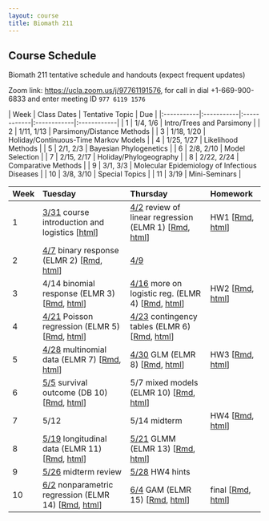 ```yaml
---
layout: course
title: Biomath 211
---
```


## Course Schedule

Biomath 211 tentative schedule and handouts (expect frequent updates)

Zoom link: <https://ucla.zoom.us/j/97761191576>, for call in dial +1-669-900-6833 and enter meeting ID `977 6119 1576`

| Week | Class Dates | Tentative Topic | Due |
|:-----------|:-----------|:------------|:------------|:------------|
|  1 | 1/4, 1/6   | Intro/Trees and Parsimony |
|  2 | 1/11, 1/13 | Parsimony/Distance Methods |
|  3 | 1/18, 1/20 | Holiday/Continuous-Time Markov Models |
|  4 | 1/25, 1/27 | Likelihood Methods |
|  5 | 2/1, 2/3   | Bayesian Phylogenetics |
|  6 | 2/8, 2/10  | Model Selection |
|  7 | 2/15, 2/17 | Holiday/Phylogeography |
|  8 | 2/22, 2/24 | Comparative Methods |
|  9 | 3/1, 3/3   | Molecular Epidemiology of Infectious Diseases |
| 10 | 3/8, 3/10  | Special Topics |
| 11 | 3/19       | Mini-Seminars |

| Week | Tuesday | Thursday | Homework |
|:-----------|:-----------|:------------|:------------|
| 1 | [3/31](https://ucla-biostat-200c-2020spring.github.io/biostat200cspring2020/2020/03/31/week1-day1.html) course introduction and logistics \[[html](../slides/01-intro/intro.html)\] | [4/2](https://ucla-biostat-200c-2020spring.github.io/biostat200cspring2020/2020/04/02/week1-day2.html) review of linear regression (ELMR 1) \[[Rmd](https://raw.githubusercontent.com/ucla-biostat-200c-2020spring/ucla-biostat-200c-2020spring.github.io/master/slides/02-lm/lm.Rmd), [html](../slides/02-lm/lm.html)\] | HW1 \[[Rmd](https://raw.githubusercontent.com/ucla-biostat-200c-2020spring/ucla-biostat-200c-2020spring.github.io/master/hw/hw1/hw1.Rmd), [html](../hw/hw1/hw1.html)\] |
| 2 | [4/7](https://ucla-biostat-200c-2020spring.github.io/biostat200cspring2020/2020/04/07/week2-day1.html) binary response (ELMR 2) \[[Rmd](https://raw.githubusercontent.com/ucla-biostat-200c-2020spring/ucla-biostat-200c-2020spring.github.io/master/slides/03-binary/binary.Rmd), [html](../slides/03-binary/binary.html)\] | [4/9](https://ucla-biostat-200c-2020spring.github.io/biostat200cspring2020/2020/04/09/week2-day2.html) | |
| 3 | 4/14 binomial response (ELMR 3) \[[Rmd](https://raw.githubusercontent.com/ucla-biostat-200c-2020spring/ucla-biostat-200c-2020spring.github.io/master/slides/04-binomial/binomial.Rmd), [html](../slides/04-binomial/binomial.html)\]  | [4/16](https://ucla-biostat-200c-2020spring.github.io/biostat200cspring2020/2020/04/16/week3-day2.html) more on logistic reg. (ELMR 4) \[[Rmd](https://raw.githubusercontent.com/ucla-biostat-200c-2020spring/ucla-biostat-200c-2020spring.github.io/master/slides/05-otherlogistic/otherlogistic.Rmd), [html](../slides/05-otherlogistic/otherlogistic.html)\] | HW2 \[[Rmd](https://raw.githubusercontent.com/ucla-biostat-200c-2020spring/ucla-biostat-200c-2020spring.github.io/master/hw/hw2/hw2.Rmd), [html](../hw/hw2/hw2.html)\] |
| 4 | [4/21](https://ucla-biostat-200c-2020spring.github.io/biostat200cspring2020/2020/04/21/week4-day1.html) Poisson regression (ELMR 5) \[[Rmd](https://raw.githubusercontent.com/ucla-biostat-200c-2020spring/ucla-biostat-200c-2020spring.github.io/master/slides/06-count/count.Rmd), [html](../slides/06-count/count.html)\] | [4/23](https://ucla-biostat-200c-2020spring.github.io/biostat200cspring2020/2020/04/23/week4-day2.html) contingency tables (ELMR 6) \[[Rmd](https://raw.githubusercontent.com/ucla-biostat-200c-2020spring/ucla-biostat-200c-2020spring.github.io/master/slides/07-ctable/ctable.Rmd), [html](../slides/07-ctable/ctable.html)\] | |
| 5 | [4/28](https://ucla-biostat-200c-2020spring.github.io/biostat200cspring2020/2020/04/28/week5-day1.html) multinomial data (ELMR 7) \[[Rmd](https://raw.githubusercontent.com/ucla-biostat-200c-2020spring/ucla-biostat-200c-2020spring.github.io/master/slides/08-multinomial/multinomial.Rmd), [html](../slides/08-multinomial/multinomial.html)\] | [4/30](https://ucla-biostat-200c-2020spring.github.io/biostat200cspring2020/2020/04/30/week5-day2.html) GLM (ELMR 8) \[[Rmd](https://raw.githubusercontent.com/ucla-biostat-200c-2020spring/ucla-biostat-200c-2020spring.github.io/master/slides/09-glm/glm.Rmd), [html](../slides/09-glm/glm.html)\] | HW3 \[[Rmd](https://raw.githubusercontent.com/ucla-biostat-200c-2020spring/ucla-biostat-200c-2020spring.github.io/master/hw/hw3/hw3.Rmd), [html](../hw/hw3/hw3.html)\] |
| 6 | [5/5](https://ucla-biostat-200c-2020spring.github.io/biostat200cspring2020/2020/05/05/week6-day1.html) survival outcome (DB 10) \[[Rmd](https://raw.githubusercontent.com/ucla-biostat-200c-2020spring/ucla-biostat-200c-2020spring.github.io/master/slides/10-survival/survival.Rmd), [html](../slides/10-survival/survival.html)\] | 5/7 mixed models (ELMR 10)  \[[Rmd](https://raw.githubusercontent.com/ucla-biostat-200c-2020spring/ucla-biostat-200c-2020spring.github.io/master/slides/11-randeff/randeff.Rmd), [html](../slides/11-randeff/randeff.html)\] | |
| 7 | 5/12 | 5/14 midterm | HW4 \[[Rmd](https://raw.githubusercontent.com/ucla-biostat-200c-2020spring/ucla-biostat-200c-2020spring.github.io/master/hw/hw4/hw4.Rmd), [html](../hw/hw4/hw4.html)\] |
| 8 | [5/19](https://ucla-biostat-200c-2020spring.github.io/biostat200cspring2020/2020/05/19/week8-day1.html) longitudinal data (ELMR 11)  \[[Rmd](https://raw.githubusercontent.com/ucla-biostat-200c-2020spring/ucla-biostat-200c-2020spring.github.io/master/slides/12-long/long.Rmd), [html](../slides/12-long/long.html)\] | [5/21](https://ucla-biostat-200c-2020spring.github.io/biostat200cspring2020/2020/05/21/week8-day2.html) GLMM (ELMR 13) \[[Rmd](https://raw.githubusercontent.com/ucla-biostat-200c-2020spring/ucla-biostat-200c-2020spring.github.io/master/slides/13-glmm/glmm.Rmd), [html](../slides/13-glmm/glmm.html)\] |  |
| 9 | [5/26](https://ucla-biostat-200c-2020spring.github.io/biostat200cspring2020/2020/05/26/week9-day1.html) midterm review | [5/28](https://ucla-biostat-200c-2020spring.github.io/biostat200cspring2020/2020/05/28/week9-day2.html) HW4 hints |  |
| 10 | [6/2](https://ucla-biostat-200c-2020spring.github.io/biostat200cspring2020/2020/06/02/week10-day1.html) nonparametric regression (ELMR 14) \[[Rmd](https://raw.githubusercontent.com/ucla-biostat-200c-2020spring/ucla-biostat-200c-2020spring.github.io/master/slides/14-np/np.Rmd), [html](../slides/14-np/np.html)\] | [6/4](https://ucla-biostat-200c-2020spring.github.io/biostat200cspring2020/2020/06/04/week10-day2.html) GAM (ELMR 15) \[[Rmd](https://raw.githubusercontent.com/ucla-biostat-200c-2020spring/ucla-biostat-200c-2020spring.github.io/master/slides/15-gam/gam.Rmd), [html](../slides/15-gam/gam.html)\] | final \[[Rmd](https://raw.githubusercontent.com/ucla-biostat-200c-2020spring/ucla-biostat-200c-2020spring.github.io/master/slides/final/200c_final.Rmd), [html](../slides/final/200c_final.html)\] |
